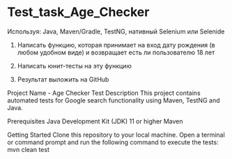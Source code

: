 # Test_task_Age_Checker
Используя: Java, Maven/Gradle, TestNG, нативный Selenium или Selenide

1) Написать функцию, которая принимает на вход дату рождения (в любом удобном виде) и возвращает есть ли пользователю 18 лет
 
2) Написать юнит-тесты на эту функцию
 
3) Результат выложить на GitHub


Project Name - Age Checker Test
Description
This project contains automated tests for Google search functionality using Maven, TestNG and Java.

Prerequisites
Java Development Kit (JDK) 11 or higher
Maven

Getting Started
Clone this repository to your local machine.
Open a terminal or command prompt and run the following command to execute the tests:
mvn clean test

